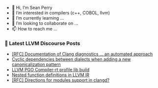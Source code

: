 - 👋 Hi, I’m Sean Perry
- 👀 I’m interested in compilers (c++, COBOL, llvm)
- 🌱 I’m currently learning ...
- 💞️ I’m looking to collaborate on ...
- 📫 How to reach me ...

<!---
s66perry/s66perry is a ✨ special ✨ repository because its `README.md` (this file) appears on your GitHub profile.
You can click the Preview link to take a look at your changes.
--->
### 📕 Latest LLVM Discourse Posts

<!-- DISCOURSE-LLVM:START -->
- [[RFC] Documentation of Clang diagnostics ... an automated approach](https://discourse.llvm.org/t/rfc-documentation-of-clang-diagnostics-an-automated-approach/78009#post_6)
- [Cyclic dependencies between dialects when adding a new canonicalization pattern](https://discourse.llvm.org/t/cyclic-dependencies-between-dialects-when-adding-a-new-canonicalization-pattern/78061#post_3)
- [LLVM PGO Compiler-rt profile lib build](https://discourse.llvm.org/t/llvm-pgo-compiler-rt-profile-lib-build/78073#post_1)
- [Nested function definitions in LLVM IR](https://discourse.llvm.org/t/nested-function-definitions-in-llvm-ir/78063#post_6)
- [[RFC] Directions for modules support in clangd?](https://discourse.llvm.org/t/rfc-directions-for-modules-support-in-clangd/78072#post_1)
<!-- DISCOURSE-LLVM:END -->
